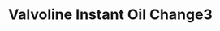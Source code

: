 ---
title: "Valvoline Instant Oil Change3"
url: /buffalo/valvoline-instant-oil-change3/
shop: Autowerkstatt
---